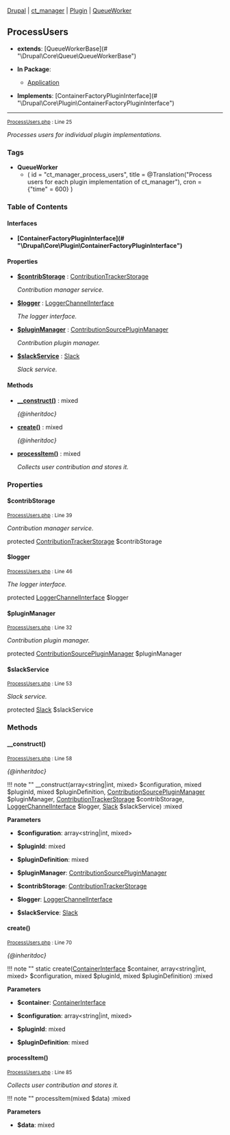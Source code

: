 
[Drupal](../namespaces/drupal.md) | [ct_manager](../namespaces/drupal-ct-manager.md) | [Plugin](../namespaces/drupal-ct-manager-plugin.md) | [QueueWorker](../namespaces/drupal-ct-manager-plugin-queueworker.md)

## ProcessUsers

- **extends**: [QueueWorkerBase](# &quot;\Drupal\Core\Queue\QueueWorkerBase&quot;)

- **In Package**:
    - [Application](../packages/Application.md)
  
- **Implements**:
    [ContainerFactoryPluginInterface](# &quot;\Drupal\Core\Plugin\ContainerFactoryPluginInterface&quot;)  

---





<small>[ProcessUsers.php](../files/web-modules-custom-ct-manager-src-plugin-queueworker-processusers.md) : Line 25</small>

*Processes users for individual plugin implementations.*




### Tags

- **QueueWorker**
  - (
  id = "ct_manager_process_users",
  title = @Translation("Process users for each plugin implementation of
  ct_manager"), cron = {"time" = 600}
)






### Table of Contents



#### Interfaces
- **[ContainerFactoryPluginInterface](# &quot;\Drupal\Core\Plugin\ContainerFactoryPluginInterface&quot;)**






#### Properties
- **[$contribStorage](../classes/Drupal-ct-manager-Plugin-QueueWorker-ProcessUsers.md#contribstorage)**
         : [ContributionTrackerStorage](../classes/Drupal-ct-manager-ContributionTrackerStorage.md)  

  *Contribution manager service.*

- **[$logger](../classes/Drupal-ct-manager-Plugin-QueueWorker-ProcessUsers.md#logger)**
         : [LoggerChannelInterface](# "\Drupal\Core\Logger\LoggerChannelInterface")  

  *The logger interface.*

- **[$pluginManager](../classes/Drupal-ct-manager-Plugin-QueueWorker-ProcessUsers.md#pluginmanager)**
         : [ContributionSourcePluginManager](../classes/Drupal-ct-manager-ContributionSourcePluginManager.md)  

  *Contribution plugin manager.*

- **[$slackService](../classes/Drupal-ct-manager-Plugin-QueueWorker-ProcessUsers.md#slackservice)**
         : [Slack](# "\Drupal\slack\Slack")  

  *Slack service.*


#### Methods
- **[__construct()](../classes/Drupal-ct-manager-Plugin-QueueWorker-ProcessUsers.md#__construct)**
           : mixed

  *{@inheritdoc}*

- **[create()](../classes/Drupal-ct-manager-Plugin-QueueWorker-ProcessUsers.md#create)**
           : mixed

  *{@inheritdoc}*

- **[processItem()](../classes/Drupal-ct-manager-Plugin-QueueWorker-ProcessUsers.md#processitem)**
           : mixed

  *Collects user contribution and stores it.*







### Properties

#### $contribStorage

<small>[ProcessUsers.php](../files/web-modules-custom-ct-manager-src-plugin-queueworker-processusers.md) : Line 39</small>

*Contribution manager service.*


protected [ContributionTrackerStorage](../classes/Drupal-ct-manager-ContributionTrackerStorage.md) $contribStorage







#### $logger

<small>[ProcessUsers.php](../files/web-modules-custom-ct-manager-src-plugin-queueworker-processusers.md) : Line 46</small>

*The logger interface.*


protected [LoggerChannelInterface](# "\Drupal\Core\Logger\LoggerChannelInterface") $logger







#### $pluginManager

<small>[ProcessUsers.php](../files/web-modules-custom-ct-manager-src-plugin-queueworker-processusers.md) : Line 32</small>

*Contribution plugin manager.*


protected [ContributionSourcePluginManager](../classes/Drupal-ct-manager-ContributionSourcePluginManager.md) $pluginManager







#### $slackService

<small>[ProcessUsers.php](../files/web-modules-custom-ct-manager-src-plugin-queueworker-processusers.md) : Line 53</small>

*Slack service.*


protected [Slack](# "\Drupal\slack\Slack") $slackService









### Methods

#### __construct()

<small>[ProcessUsers.php](../files/web-modules-custom-ct-manager-src-plugin-queueworker-processusers.md) : Line 58</small>

*{@inheritdoc}*

!!! note ""
    __construct(array&lt;string|int, mixed&gt; $configuration, mixed $pluginId, mixed $pluginDefinition, [ContributionSourcePluginManager](../classes/Drupal-ct-manager-ContributionSourcePluginManager.md) $pluginManager, [ContributionTrackerStorage](../classes/Drupal-ct-manager-ContributionTrackerStorage.md) $contribStorage, [LoggerChannelInterface](# "\Drupal\Core\Logger\LoggerChannelInterface") $logger, [Slack](# "\Drupal\slack\Slack") $slackService) :mixed




**Parameters**

- **$configuration**: array&lt;string|int, mixed&gt;
    
- **$pluginId**: mixed
    
- **$pluginDefinition**: mixed
    
- **$pluginManager**: [ContributionSourcePluginManager](../classes/Drupal-ct-manager-ContributionSourcePluginManager.md)
    
- **$contribStorage**: [ContributionTrackerStorage](../classes/Drupal-ct-manager-ContributionTrackerStorage.md)
    
- **$logger**: [LoggerChannelInterface](# "\Drupal\Core\Logger\LoggerChannelInterface")
    
- **$slackService**: [Slack](# "\Drupal\slack\Slack")
    







#### create()

<small>[ProcessUsers.php](../files/web-modules-custom-ct-manager-src-plugin-queueworker-processusers.md) : Line 70</small>

*{@inheritdoc}*

!!! note ""
    static create([ContainerInterface](# "\Symfony\Component\DependencyInjection\ContainerInterface") $container, array&lt;string|int, mixed&gt; $configuration, mixed $pluginId, mixed $pluginDefinition) :mixed




**Parameters**

- **$container**: [ContainerInterface](# "\Symfony\Component\DependencyInjection\ContainerInterface")
    
- **$configuration**: array&lt;string|int, mixed&gt;
    
- **$pluginId**: mixed
    
- **$pluginDefinition**: mixed
    







#### processItem()

<small>[ProcessUsers.php](../files/web-modules-custom-ct-manager-src-plugin-queueworker-processusers.md) : Line 85</small>

*Collects user contribution and stores it.*

!!! note ""
    processItem(mixed $data) :mixed




**Parameters**

- **$data**: mixed
    








